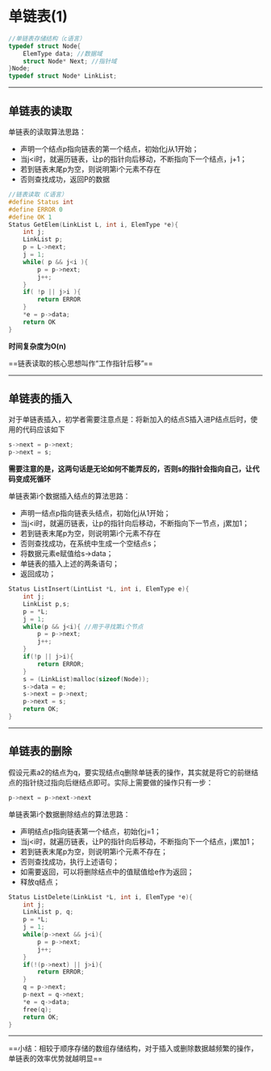 # 单链表(1)
```c
//单链表存储结构（c语言）
typedef struct Node{
    ElemType data; //数据域
    struct Node* Next; //指针域
}Node;
typedef struct Node* LinkList;
```
---

## 单链表的读取

单链表的读取算法思路：
- 声明一个结点p指向链表的第一个结点，初始化j从1开始；
- 当j<i时，就遍历链表，让p的指针向后移动，不断指向下一个结点，j+1；
- 若到链表末尾p为空，则说明第i个元素不存在
- 否则查找成功，返回P的数据

```c
//链表读取（C语言）
#define Status int
#define ERROR 0
#define OK 1
Status GetElem(LinkList L, int i, ElemType *e){
    int j;
    LinkList p;
    p = L->next;
    j = 1;
    while( p && j<i ){
        p = p->next;
        j++;
    }
    if( !p || j>i ){
        return ERROR
    }
    *e = p->data;
    return OK
}
```
**时间复杂度为O(n)**

==链表读取的核心思想叫作“工作指针后移”==

---

## 单链表的插入

对于单链表插入，初学者需要注意点是：将新加入的结点S插入进P结点后时，使用的代码应该如下

```c
s->next = p->next;
p->next = s;
```

**需要注意的是，这两句话是无论如何不能弄反的，否则s的指针会指向自己，让代码变成死循环**

单链表第i个数据插入结点的算法思路：

- 声明一结点p指向链表头结点，初始化j从1开始；
- 当j<i时，就遍历链表，让p的指针向后移动，不断指向下一节点，j累加1；
- 若到链表末尾p为空，则说明第i个元素不存在
- 否则查找成功，在系统中生成一个空结点s；
- 将数据元素e赋值给s->data；
- 单链表的插入上述的两条语句；
- 返回成功；

```c
Status ListInsert(LintList *L, int i, ElemType e){
    int j;
    LinkList p,s;
    p = *L;
    j = 1;
    while(p && j<i){ //用于寻找第i个节点
        p = p->next;
        j++;
    }
    if(!p || j>i){
        return ERROR;
    }
    s = (LinkList)malloc(sizeof(Node));
    s->data = e;
    s->next = p->next;
    p->next = s;
    return OK;
}
```

---

## 单链表的删除

假设元素a2的结点为q，要实现结点q删除单链表的操作，其实就是将它的前继结点的指针绕过指向后继结点即可。实际上需要做的操作只有一步：

```c
p->next = p->next->next
```

单链表第i个数据删除结点的算法思路：

- 声明结点p指向链表第一个结点，初始化j=1；
- 当j<i时，就遍历链表，让P的指针向后移动，不断指向下一个结点，j累加1；
- 若到链表末尾p为空，则说明第i个元素不存在；
- 否则查找成功，执行上述语句；
- 如需要返回，可以将删除结点中的值赋值给e作为返回；
- 释放q结点；

```c
Status ListDelete(LinkList *L, int i, ElemType *e){
    int j;
    LinkList p, q;
    p = *L;
    j = 1;
    while(p->next && j<i){
        p = p->next;
        j++;
    }
    if(!(p->next) || j>i){
        return ERROR;
    }
    q = p->next;
    p-next = q->next;
    *e = q->data;
    free(q);
    return OK;
}
```

---

==小结：相较于顺序存储的数组存储结构，对于插入或删除数据越频繁的操作，单链表的效率优势就越明显==


